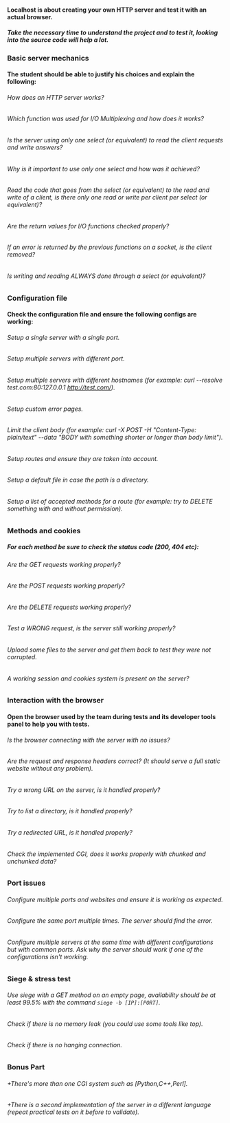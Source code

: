 #### Localhost is about creating your own HTTP server and test it with an actual browser.
##### Take the necessary time to understand the project and to test it, looking into the source code will help a lot.

### Basic server mechanics

#### The student should be able to justify his choices and explain the following:
###### How does an HTTP server works?
###### Which function was used for I/O Multiplexing and how does it works?
###### Is the server using only one select (or equivalent) to read the client requests and write answers?
###### Why is it important to use only one select and how was it achieved?
###### Read the code that goes from the select (or equivalent) to the read and write of a client, is there only one read or write per client per select (or equivalent)?
###### Are the return values for I/O functions checked properly?
###### If an error is returned by the previous functions on a socket, is the client removed?
###### Is writing and reading ALWAYS done through a select (or equivalent)?

### Configuration file

#### Check the configuration file and ensure the following configs are working:
###### Setup a single server with a single port.
###### Setup multiple servers with different port.
###### Setup multiple servers with different hostnames (for example: curl --resolve test.com:80:127.0.0.1 http://test.com/).
###### Setup custom error pages.
###### Limit the client body (for example: curl -X POST -H "Content-Type: plain/text" --data "BODY with something shorter or longer than body limit").
###### Setup routes and ensure they are taken into account.
###### Setup a default file in case the path is a directory.
###### Setup a list of accepted methods for a route (for example: try to DELETE something with and without permission).

### Methods and cookies

##### For each method be sure to check the status code (200, 404 etc):
###### Are the GET requests working properly?
###### Are the POST requests working properly?
###### Are the DELETE requests working properly?
###### Test a WRONG request, is the server still working properly?
###### Upload some files to the server and get them back to test they were not corrupted.
###### A working session and cookies system is present on the server?

### Interaction with the browser

#### Open the browser used by the team during tests and its developer tools panel to help you with tests.
###### Is the browser connecting with the server with no issues?
###### Are the request and response headers correct? (It should serve a full static website without any problem).
###### Try a wrong URL on the server, is it handled properly?
###### Try to list a directory, is it handled properly?
###### Try a redirected URL, is it handled properly?
###### Check the implemented CGI, does it works properly with chunked and unchunked data?

### Port issues

###### Configure multiple ports and websites and ensure it is working as expected.
###### Configure the same port multiple times. The server should find the error.
###### Configure multiple servers at the same time with different configurations but with common ports. Ask why the server should work if one of the configurations isn't working.

### Siege & stress test

###### Use siege with a GET method on an empty page, availability should be at least 99.5% with the command `siege -b [IP]:[PORT]`.
###### Check if there is no memory leak (you could use some tools like top).
###### Check if there is no hanging connection.

### Bonus Part

###### +There's more than one CGI system such as [Python,C++,Perl].
###### +There is a second implementation of the server in a different language (repeat practical tests on it before to validate).
